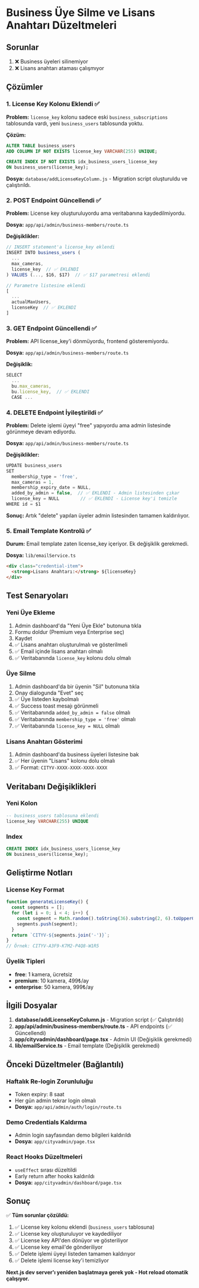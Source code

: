 # Business Üye Silme ve Lisans Anahtarı Düzeltmeleri

## Sorunlar
1. ❌ Business üyeleri silinemiyor
2. ❌ Lisans anahtarı ataması çalışmıyor

## Çözümler

### 1. License Key Kolonu Eklendi ✅
**Problem:** `license_key` kolonu sadece eski `business_subscriptions` tablosunda vardı, yeni `business_users` tablosunda yoktu.

**Çözüm:**
```sql
ALTER TABLE business_users 
ADD COLUMN IF NOT EXISTS license_key VARCHAR(255) UNIQUE;

CREATE INDEX IF NOT EXISTS idx_business_users_license_key 
ON business_users(license_key);
```

**Dosya:** `database/addLicenseKeyColumn.js` - Migration script oluşturuldu ve çalıştırıldı.

### 2. POST Endpoint Güncellendi ✅
**Problem:** License key oluşturuluyordu ama veritabanına kaydedilmiyordu.

**Dosya:** `app/api/admin/business-members/route.ts`

**Değişiklikler:**
```typescript
// INSERT statement'a license_key eklendi
INSERT INTO business_users (
  ...
  max_cameras,
  license_key  // ✅ EKLENDI
) VALUES (..., $16, $17)  // ✅ $17 parametresi eklendi

// Parametre listesine eklendi
[
  ...
  actualMaxUsers,
  licenseKey  // ✅ EKLENDI
]
```

### 3. GET Endpoint Güncellendi ✅
**Problem:** API license_key'i dönmüyordu, frontend gösteremiyordu.

**Dosya:** `app/api/admin/business-members/route.ts`

**Değişiklik:**
```typescript
SELECT 
  ...
  bu.max_cameras,
  bu.license_key,  // ✅ EKLENDI
  CASE ...
```

### 4. DELETE Endpoint İyileştirildi ✅
**Problem:** Delete işlemi üyeyi "free" yapıyordu ama admin listesinde görünmeye devam ediyordu.

**Dosya:** `app/api/admin/business-members/route.ts`

**Değişiklikler:**
```typescript
UPDATE business_users
SET 
  membership_type = 'free',
  max_cameras = 1,
  membership_expiry_date = NULL,
  added_by_admin = false,  // ✅ EKLENDI - Admin listesinden çıkar
  license_key = NULL        // ✅ EKLENDI - License key'i temizle
WHERE id = $1
```

**Sonuç:** Artık "delete" yapılan üyeler admin listesinden tamamen kaldırılıyor.

### 5. Email Template Kontrolü ✅
**Durum:** Email template zaten license_key içeriyor. Ek değişiklik gerekmedi.

**Dosya:** `lib/emailService.ts`
```html
<div class="credential-item">
  <strong>Lisans Anahtarı:</strong> ${licenseKey}
</div>
```

## Test Senaryoları

### Yeni Üye Ekleme
1. Admin dashboard'da "Yeni Üye Ekle" butonuna tıkla
2. Formu doldur (Premium veya Enterprise seç)
3. Kaydet
4. ✅ Lisans anahtarı oluşturulmalı ve gösterilmeli
5. ✅ Email içinde lisans anahtarı olmalı
6. ✅ Veritabanında `license_key` kolonu dolu olmalı

### Üye Silme
1. Admin dashboard'da bir üyenin "Sil" butonuna tıkla
2. Onay dialogunda "Evet" seç
3. ✅ Üye listeden kaybolmalı
4. ✅ Success toast mesajı görünmeli
5. ✅ Veritabanında `added_by_admin = false` olmalı
6. ✅ Veritabanında `membership_type = 'free'` olmalı
7. ✅ Veritabanında `license_key = NULL` olmalı

### Lisans Anahtarı Gösterimi
1. Admin dashboard'da business üyeleri listesine bak
2. ✅ Her üyenin "Lisans" kolonu dolu olmalı
3. ✅ Format: `CITYV-XXXX-XXXX-XXXX-XXXX`

## Veritabanı Değişiklikleri

### Yeni Kolon
```sql
-- business_users tablosuna eklendi
license_key VARCHAR(255) UNIQUE
```

### Index
```sql
CREATE INDEX idx_business_users_license_key 
ON business_users(license_key);
```

## Geliştirme Notları

### License Key Format
```typescript
function generateLicenseKey() {
  const segments = [];
  for (let i = 0; i < 4; i++) {
    const segment = Math.random().toString(36).substring(2, 6).toUpperCase();
    segments.push(segment);
  }
  return `CITYV-${segments.join('-')}`;
}
// Örnek: CITYV-A3F9-K7M2-P4Q8-W1R5
```

### Üyelik Tipleri
- **free**: 1 kamera, ücretsiz
- **premium**: 10 kamera, 499₺/ay
- **enterprise**: 50 kamera, 999₺/ay

## İlgili Dosyalar

1. **database/addLicenseKeyColumn.js** - Migration script (✅ Çalıştırıldı)
2. **app/api/admin/business-members/route.ts** - API endpoints (✅ Güncellendi)
3. **app/cityvadmin/dashboard/page.tsx** - Admin UI (Değişiklik gerekmedi)
4. **lib/emailService.ts** - Email template (Değişiklik gerekmedi)

## Önceki Düzeltmeler (Bağlantılı)

### Haftalık Re-login Zorunluluğu
- Token expiry: 8 saat
- Her gün admin tekrar login olmalı
- **Dosya:** `app/api/admin/auth/login/route.ts`

### Demo Credentials Kaldırma
- Admin login sayfasından demo bilgileri kaldırıldı
- **Dosya:** `app/cityvadmin/page.tsx`

### React Hooks Düzeltmeleri
- `useEffect` sırası düzeltildi
- Early return after hooks kaldırıldı
- **Dosya:** `app/cityvadmin/dashboard/page.tsx`

## Sonuç

✅ **Tüm sorunlar çözüldü:**
1. ✅ License key kolonu eklendi (`business_users` tablosuna)
2. ✅ License key oluşturuluyor ve kaydediliyor
3. ✅ License key API'den dönüyor ve gösteriliyor
4. ✅ License key email'de gönderiliyor
5. ✅ Delete işlemi üyeyi listeden tamamen kaldırıyor
6. ✅ Delete işlemi license key'i temizliyor

**Next.js dev server'ı yeniden başlatmaya gerek yok - Hot reload otomatik çalışıyor.**
